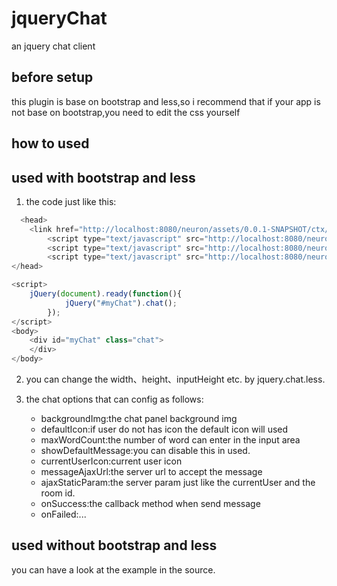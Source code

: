jqueryChat
==========

an jquery chat client


before setup
----------
this plugin is base on bootstrap and less,so i recommend that if your app is not base on bootstrap,you need to edit
the css yourself

how to used
----------
used with bootstrap and less
------
1. the code just like this:

```javascript
  <head>
    <link href="http://localhost:8080/neuron/assets/0.0.1-SNAPSHOT/ctx/assets/plugins/chat/jquery.chat.less" type="text/css" rel="stylesheet/less" />
		<script type="text/javascript" src="http://localhost:8080/neuron/assets/0.0.1-SNAPSHOT/ctx/assets/js/jquery-1.7.2.js"></script>
		<script type="text/javascript" src="http://localhost:8080/neuron/assets/0.0.1-SNAPSHOT/ctx/assets/js/less-1.3.0.min.js"></script>
		<script type="text/javascript" src="http://localhost:8080/neuron/assets/0.0.1-SNAPSHOT/ctx/assets/plugins/chat/jquery.chat.js"></script>
</head>

<script>
  	jQuery(document).ready(function(){
			jQuery("#myChat").chat();
		});
</script>
<body>
	<div id="myChat" class="chat">
	</div>
</body>
```



2. you can change the width、height、inputHeight etc. by jquery.chat.less.
3. the chat options that can config as follows:

   *  backgroundImg:the chat panel background img
   * defaultIcon:if user do not has icon the default icon will used
   * maxWordCount:the number of word can enter in the input area
   * showDefaultMessage:you can disable this in used.
   * currentUserIcon:current user icon
   * messageAjaxUrl:the server url to accept the message
   * ajaxStaticParam:the server param just like the currentUser and the room id.
   * onSuccess:the callback method when send message
   * onFailed:...  

used without bootstrap and less
------
  you can have a look at the example in the source.